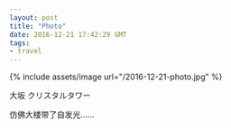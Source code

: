 ```yaml
---
layout: post
title: "Photo"
date: 2016-12-21 17:42:29 GMT
tags:
- travel
---
```

{% include assets/image url="/2016-12-21-photo.jpg" %}

大坂 クリスタルタワー

仿佛大楼带了自发光……
